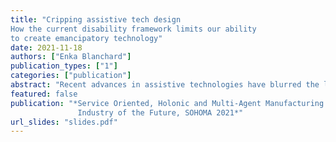 ```yaml
---
title: "Cripping assistive tech design
How the current disability framework limits our ability
to create emancipatory technology"
date: 2021-11-18
authors: ["Enka Blanchard"]
publication_types: ["1"]
categories: ["publication"]
abstract: "Recent advances in assistive technologies have blurred the lines between compensating for impairments — for disabled users — and augmenting capabilities — such as with cobotic systems. This article examines how assistive technologies generally seek to compensate for a single deﬁciency, as opposed to being more generalist tools meant to improve the lives and autonomy of (not necessarily) disabled users. It starts with a brief presentation of the different frameworks used to model disability in the social sciences, and how some of these frameworks could be used to boost creativity in the design of assistive devices. It then showcases a series of examples where innovative design ideas allowed for devices that go beyond trying to ﬁx disability and instead liberate their users. The article concludes with a reﬂection on the ethical interactions between transhumanism and disability, as well as the possibilities created by new distributed design/construction networks afﬁliated with open-source/open-design models. This reﬂection can serve as a basis for a discussion about the necessary evolution of industrial practices in the design of assistive technologies, no matter whether they are designed to compensate impairments or augment capabilities."
featured: false
publication: "*Service Oriented, Holonic and Multi-Agent Manufacturing Systems for
               Industry of the Future, SOHOMA 2021*"
url_slides: "slides.pdf"
---
```


